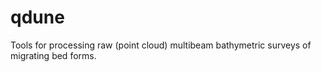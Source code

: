 # qdune

Tools for processing raw (point cloud) multibeam bathymetric surveys of
migrating bed forms.
